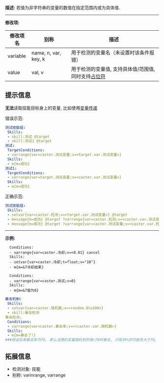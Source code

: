 **描述:** 若值为非字符串的变量的数值在指定范围内或为具体值.

---

**修改项:**

| 修改项名  | 别称           | 描述                      |
| --------- | -------------- | ------------------------- |
| variable | name, n, var, key, k | 用于检测的变量名（未设置时该条件报错） |
| value | val, v | 用于检测的变量值, 支持具体值/范围值, 同时支持[占位符](/技能/占位符) |

提示信息
----

**无法**读取技能目标身上的变量, 比如使用[变量传递](/技能/变量)  

错误示范:  
```yaml
测试技能组:
 Skills:
 - skill:测试 @target
 - skill:测试1 @target
测试:
 TargetConditions:
 - varrange{var=caster.测试变量;v=<target.var.测试变量>}
 Skills:
 - m{m=成功}
测试1:
 TargetConditions:
 - varrange{var=target.测试变量;v=<caster.var.测试变量>}
 Skills:
 - m{m=成功}
```

正确示范:  
```yaml
测试技能组:
 Skills:
 - setvar{var=caster.检测;v=<target.var.测试变量>} @target
 - message{m=成功} @target ?varrange{var=caster.检测;v=<caster.var.测试变量>}
 - message{m=成功} @target ?varrange{var=caster.测试变量;v=<caster.var.检测>}
```

---

**示例:**

```
  Conditions:
  - varrange{var=caster.冷却;v=<0.01} cancel
  Skills:
  - setvar{var=caster.冷却;t=float;v="10"}
  - m{m=&7冷却结束}
```

```
  Conditions:
  - varrange{var=caster.测试;v=0}
  Skills:
  - m{m=&7值为0}
```
```yaml
暴击机制:
 Skills:
 - setvar{var=caster.随机数;v=<random.0to100>}
 - skill:暴击检测
暴击检测;
 Conditions:
 - varrange{var=caster.暴击率;v=<<caster.var.随机数>}
 Skills:
 - m{m=暴击了!}
###假设玩家暴击率为70, 那么当随机变量随机到的值<70时暴击, 只有30%的可能性大于70, 也就是不暴击
```

拓展信息
---

- 检测对象: 技能
- 别称: varinrange, varrange
